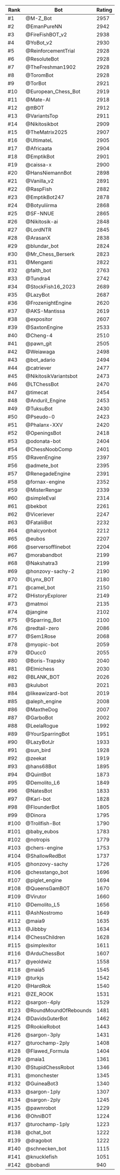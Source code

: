 Rank|Bot|Rating
---|---|---
#1|@M-Z_Bot|2957
#2|@EmanPureNN|2942
#3|@FireFishBOT_v2|2938
#4|@YoBot_v2|2930
#5|@ReinforcementTrial|2928
#6|@ResoluteBot|2928
#7|@TheFreshman1902|2928
#8|@ToromBot|2928
#9|@TorBot|2921
#10|@European_Chess_Bot|2919
#11|@Mate-AI|2918
#12|@ttBOT|2912
#13|@VariantsTop|2911
#14|@Nikitosikbot|2909
#15|@TheMatrix2025|2907
#16|@UltimateL|2905
#17|@Africaata|2904
#18|@EmptikBot|2901
#19|@caissa-x|2900
#20|@HansNiemannBot|2898
#21|@Vanilla_v2|2891
#22|@RaspFish|2882
#23|@EmptikBot247|2878
#24|@Botyuliirma|2868
#25|@SF-NNUE|2865
#26|@Nikitosik-ai|2848
#27|@LordNTR|2845
#28|@ArasanX|2838
#29|@blundar_bot|2824
#30|@Mr_Chess_Berserk|2823
#31|@Menganti|2822
#32|@faith_bot|2763
#33|@Tundra4|2742
#34|@StockFish16_2023|2689
#35|@LazyBot|2687
#36|@FrozenightEngine|2620
#37|@AKS-Mantissa|2619
#38|@expositor|2607
#39|@SaxtonEngine|2533
#40|@Cheng-4|2510
#41|@pawn_git|2505
#42|@Weiawaga|2498
#43|@bot_adario|2494
#44|@catriever|2477
#45|@NikitosikVariantsbot|2473
#46|@LTChessBot|2470
#47|@timecat|2454
#48|@Anduril_Engine|2453
#49|@TuksuBot|2430
#50|@Pseudo-0|2423
#51|@Phalanx-XXV|2420
#52|@OpeningsBot|2418
#53|@odonata-bot|2404
#54|@ChessNoobComp|2401
#55|@RavenEngine|2397
#56|@admete_bot|2395
#57|@RenegadeEngine|2391
#58|@fornax-engine|2352
#59|@MisterRengar|2339
#60|@simpleEval|2314
#61|@bekbot|2261
#62|@Viceriever|2247
#63|@FataliiBot|2232
#64|@halcyonbot|2212
#65|@eubos|2207
#66|@serversofflinebot|2204
#67|@morabandbot|2199
#68|@Nakshatra3|2199
#69|@honzovy-sachy-2|2190
#70|@Lynx_BOT|2180
#71|@camel_bot|2150
#72|@HistoryExplorer|2149
#73|@matmoi|2135
#74|@jangine|2102
#75|@Sparring_Bot|2100
#76|@redtail-zero|2086
#77|@Sem1Rose|2068
#78|@myopic-bot|2059
#79|@Ducc0|2055
#80|@Boris-Trapsky|2040
#81|@Elmichess|2030
#82|@BLANK_BOT|2026
#83|@kulubot|2021
#84|@likeawizard-bot|2019
#85|@aleph_engine|2008
#86|@MaxtheDog|2007
#87|@GarboBot|2002
#88|@LeelaRogue|1992
#89|@YourSparringBot|1951
#90|@LazyBotJr|1933
#91|@sun_bird|1928
#92|@zeekat|1919
#93|@hans68Bot|1895
#94|@QuintBot|1873
#95|@Demolito_L6|1849
#96|@NatesBot|1833
#97|@Karl-bot|1828
#98|@FlounderBot|1805
#99|@Dinora|1795
#100|@Trollfish-Bot|1790
#101|@baby_eubos|1783
#102|@notropis|1779
#103|@chers-engine|1753
#104|@ShallowRedBot|1737
#105|@honzovy-sachy|1726
#106|@chesstango_bot|1696
#107|@piglet_engine|1694
#108|@QueensGamBOT|1670
#109|@Virutor|1660
#110|@Demolito_L5|1656
#111|@AshNostromo|1649
#112|@maia9|1635
#113|@Jibbby|1634
#114|@ChessChildren|1628
#115|@simplexitor|1611
#116|@ArduChessBot|1607
#117|@yeoldwiz|1558
#118|@maia5|1545
#119|@turkjs|1542
#120|@HardRok|1540
#121|@ZE_ROOK|1531
#122|@sargon-4ply|1529
#123|@RoundMoundOfRebounds|1481
#124|@DavidsGuterBot|1462
#125|@RookieRobot|1443
#126|@sargon-3ply|1431
#127|@turochamp-2ply|1408
#128|@Flawed_Formula|1404
#129|@maia1|1361
#130|@StupidChessRobot|1346
#131|@monchester|1345
#132|@GuineaBot3|1340
#133|@sargon-1ply|1307
#134|@sargon-2ply|1245
#135|@pawnrobot|1229
#136|@OhniBOT|1224
#137|@turochamp-1ply|1223
#138|@chat_bot|1222
#139|@dragobot|1222
#140|@schnecken_bot|1115
#141|@knucklefish|1051
#142|@bobandi|940
